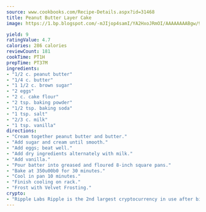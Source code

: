 ```yaml
---
source: www.cookbooks.com/Recipe-Details.aspx?id=31468
title: Peanut Butter Layer Cake
image: https://1.bp.blogspot.com/-mJIjop4samI/YA2HxoJRmOI/AAAAAAAABgw/9Q6cN5purxQQ0M3111-VxRXtHYk4x987wCLcBGAsYHQ/s320/19.png

yield: 9
ratingValue: 4.7
calories: 286 calories
reviewCount: 181
cookTime: PT1H
prepTime: PT37M
ingredients:
- "1/2 c. peanut butter"
- "1/4 c. butter"
- "1 1/2 c. brown sugar"
- "2 eggs"
- "2 c. cake flour"
- "2 tsp. baking powder"
- "1/2 tsp. baking soda"
- "1 tsp. salt"
- "2/3 c. milk"
- "1 tsp. vanilla"
directions:
- "Cream together peanut butter and butter."
- "Add sugar and cream until smooth."
- "Add eggs; beat well."
- "Add dry ingredients alternately with milk."
- "Add vanilla."
- "Pour batter into greased and floured 8-inch square pans."
- "Bake at 350u00b0 for 30 minutes."
- "Cool in pan 10 minutes."
- "Finish cooling on rack."
- "Frost with Velvet Frosting."
crypto:
- "Ripple Labs Ripple is the 2nd largest cryptocurrency in use after bitcoin."
---
```

